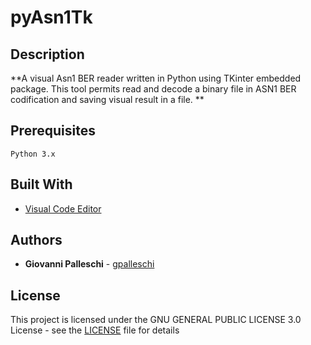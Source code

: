 # pyAsn1Tk

## Description

**A visual Asn1 BER reader written in Python using TKinter embedded package. This tool permits read and decode a binary file in ASN1 BER codification and saving visual result in a file. **      

## Prerequisites

`Python 3.x`  

## Built With

* [Visual Code Editor](https://code.visualstudio.com) 

## Authors

* **Giovanni Palleschi** - [gpalleschi](https://github.com/gpalleschi)

## License

This project is licensed under the GNU GENERAL PUBLIC LICENSE 3.0 License - see the [LICENSE](LICENSE) file for details
